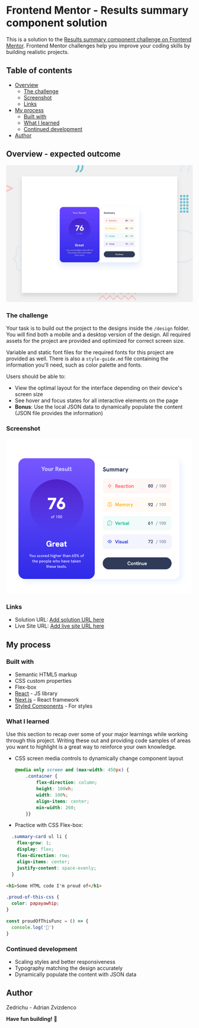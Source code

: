 # Frontend Mentor - Results summary component solution

This is a solution to the [Results summary component challenge on Frontend Mentor](https://www.frontendmentor.io/challenges/results-summary-component-CE_K6s0maV). Frontend Mentor challenges help you improve your coding skills by building realistic projects. 

## Table of contents

- [Overview](#overview)
  - [The challenge](#the-challenge)
  - [Screenshot](#screenshot)
  - [Links](#links)
- [My process](#my-process)
  - [Built with](#built-with)
  - [What I learned](#what-i-learned)
  - [Continued development](#continued-development)
- [Author](#author)

## Overview - expected outcome

![Design preview for the Result-Summary component coding challenge](./design/desktop-preview.jpg)

### The challenge
Your task is to build out the project to the designs inside the `/design` folder. You will find both a mobile and a desktop version of the design. All required assets for the project are provided and optimized for correct screen size.

Variable and static font files for the required fonts for this project are provided as well. There is also a `style-guide.md` file containing the information you'll need, such as color palette and fonts.

Users should be able to:

- View the optimal layout for the interface depending on their device's screen size
- See hover and focus states for all interactive elements on the page
- **Bonus**: Use the local JSON data to dynamically populate the content (JSON file provides the information)

### Screenshot

![](./result.png)

### Links

- Solution URL: [Add solution URL here](https://your-solution-url.com)
- Live Site URL: [Add live site URL here](https://your-live-site-url.com)

## My process

### Built with

- Semantic HTML5 markup
- CSS custom properties
- Flex-box
- [React](https://reactjs.org/) - JS library
- [Next.js](https://nextjs.org/) - React framework
- [Styled Components](https://styled-components.com/) - For styles


### What I learned

Use this section to recap over some of your major learnings while working through this project. Writing these out and providing code samples of areas you want to highlight is a great way to reinforce your own knowledge.

* CSS screen media controls to dynamically change component layout
  ```css 
  @media only screen and (max-width: 450px) {
      .container {
          flex-direction: column;
          height: 100vh;
          width: 100%;
          align-items: center;
          min-width: 260;
      }}
  ```

* Practice with CSS Flex-box:
```css
  .summary-card ul li {
    flex-grow: 1;
    display: flex;
    flex-direction: row;
    align-items: center;
    justify-content: space-evenly;
  }
  ```


```html
<h1>Some HTML code I'm proud of</h1>
```
```css
.proud-of-this-css {
  color: papayawhip;
}
```
```js
const proudOfThisFunc = () => {
  console.log('🎉')
}
```

### Continued development

- Scaling styles and better responsiveness
- Typography matching the design accurately
- Dynamically populate the content with JSON data

## Author
Zedrichu - Adrian Zvizdenco

**Have fun building!** 🚀
